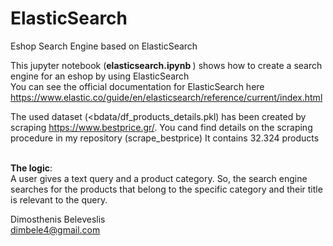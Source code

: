 # ElasticSearch
Eshop Search Engine based on ElasticSearch

This jupyter notebook (<b>elasticsearch.ipynb </b> ) shows how to create a search engine for an eshop by using ElasticSearch <br>
You can see the official documentation for ElasticSearch here https://www.elastic.co/guide/en/elasticsearch/reference/current/index.html

The used dataset (<bdata/df_products_details.pkl</b>) has been created by scraping https://www.bestprice.gr/. You cand find details on the scraping procedure in my repository (scrape_bestprice) It contains 32.324 products <br><br>

<b>The logic</b>: <br>
A user gives a text query and a product category. So, the search engine searches for the products that belong to the specific category and their title is relevant to the query. 

Dimosthenis Beleveslis <br>
dimbele4@gmail.com
